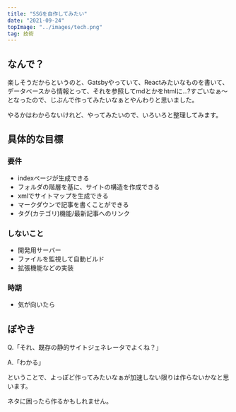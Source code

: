 ```yaml
---
title: "SSGを自作してみたい"
date: "2021-09-24"
topImage: "../images/tech.png"
tag: 技術
---
```

## なんで？
楽しそうだからというのと、Gatsbyやっていて、Reactみたいなものを書いて、データベースから情報とって、それを参照してmdとかをhtmlに...?すごいなぁ～となったので、じぶんで作ってみたいなぁとやんわりと思いました。

やるかはわからないけれど、やってみたいので、いろいろと整理してみます。
## 具体的な目標
### 要件
- indexページが生成できる
- フォルダの階層を基に、サイトの構造を作成できる
- xmlでサイトマップを生成できる
- マークダウンで記事を書くことができる
- タグ(カテゴリ)機能/最新記事へのリンク

### しないこと
- 開発用サーバー
- ファイルを監視して自動ビルド
- 拡張機能などの実装

### 時期
- 気が向いたら

## ぼやき
Q.「それ、既存の静的サイトジェネレータでよくね？」

A.「わかる」

ということで、よっぽど作ってみたいなぁが加速しない限りは作らないかなと思います。

ネタに困ったら作るかもしれません。